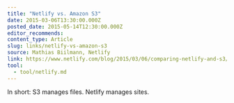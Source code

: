 ```yaml
---
title: "Netlify vs. Amazon S3"
date: 2015-03-06T13:30:00.000Z
posted_date: 2015-05-14T12:30:00.000Z
editor_recommends:
content_type: Article
slug: links/netlify-vs-amazon-s3
source: Mathias Biilmann, Netlify
link: https://www.netlify.com/blog/2015/03/06/comparing-netlify-and-s3/
tool:
  - tool/netlify.md
---
```

In short: S3 manages files. Netlify manages sites.



